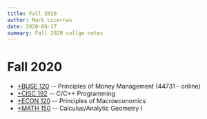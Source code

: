 ```yaml
---
title: Fall 2020
author: Mark Lucernas
date: 2020-08-17
summary: Fall 2020 collge notes
---
```



# Fall 2020

- [+BUSE 120](BUSE-120/index) -- Principles of Money Management (44731 - online)
- [+CISC 192](CISC-192/index) -- C/C++ Programming
- [+ECON 120](ECON-120/index) -- Principles of Macroeconomics
- [+MATH 150](MATH-150/index) -- Calculus/Analytic Geometry I

